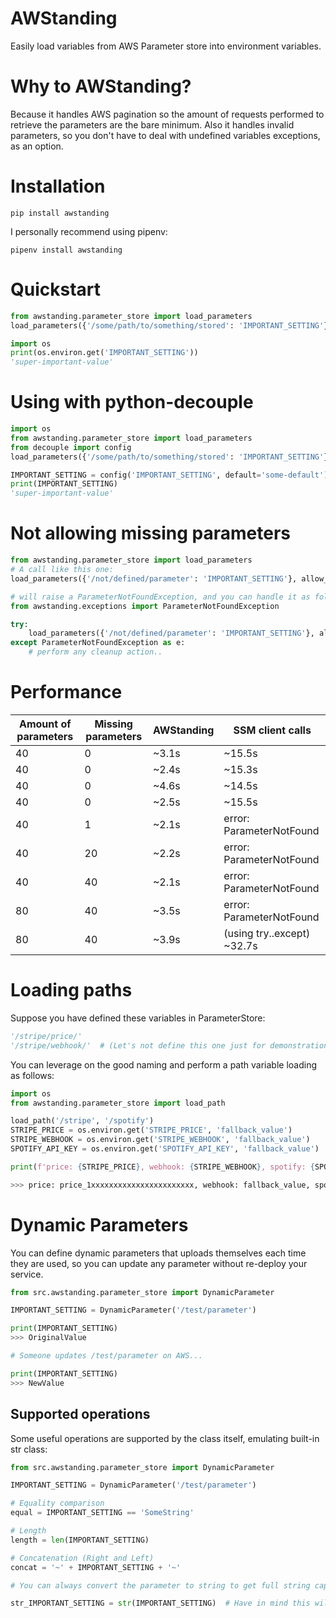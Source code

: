 # AWStanding
Easily load variables from AWS Parameter store into environment variables.

# Why to AWStanding?
Because it handles AWS pagination so the amount of requests performed to retrieve the parameters are the bare minimum.
Also it handles invalid parameters, so you don't have to deal with undefined variables exceptions, as an option. 

# Installation

```shell script
pip install awstanding
```

I personally recommend using pipenv:
```shell script
pipenv install awstanding
```

# Quickstart
```python
from awstanding.parameter_store import load_parameters
load_parameters({'/some/path/to/something/stored': 'IMPORTANT_SETTING'})

import os
print(os.environ.get('IMPORTANT_SETTING'))
'super-important-value'
```

# Using with python-decouple
```python
import os
from awstanding.parameter_store import load_parameters
from decouple import config
load_parameters({'/some/path/to/something/stored': 'IMPORTANT_SETTING'})

IMPORTANT_SETTING = config('IMPORTANT_SETTING', default='some-default')
print(IMPORTANT_SETTING)
'super-important-value'
```

# Not allowing missing parameters
```python
from awstanding.parameter_store import load_parameters
# A call like this one:
load_parameters({'/not/defined/parameter': 'IMPORTANT_SETTING'}, allow_invalid=False)

# will raise a ParameterNotFoundException, and you can handle it as follows:
from awstanding.exceptions import ParameterNotFoundException

try:
    load_parameters({'/not/defined/parameter': 'IMPORTANT_SETTING'}, allow_invalid=False)
except ParameterNotFoundException as e:
    # perform any cleanup action..
```

# Performance

| Amount of parameters | Missing parameters | AWStanding | SSM client calls |
| --- | --- | --- | ---|
| 40 | 0 | ~3.1s| ~15.5s |
| 40 | 0 | ~2.4s| ~15.3s |
| 40 | 0 | ~4.6s| ~14.5s |
| 40 | 0 | ~2.5s| ~15.5s |
| 40 | 1 | ~2.1s| error: ParameterNotFound |
| 40 | 20 | ~2.2s| error: ParameterNotFound |
| 40 | 40 | ~2.1s| error: ParameterNotFound |
| 80 | 40 | ~3.5s| error: ParameterNotFound |
| 80 | 40 | ~3.9s| (using try..except) ~32.7s |

# Loading paths
Suppose you have defined these variables in ParameterStore:
```python
'/stripe/price/'
'/stripe/webhook/'  # (Let's not define this one just for demonstration)
```
You can leverage on the good naming and perform a path variable loading as follows:

```python
import os
from awstanding.parameter_store import load_path

load_path('/stripe', '/spotify')
STRIPE_PRICE = os.environ.get('STRIPE_PRICE', 'fallback_value')
STRIPE_WEBHOOK = os.environ.get('STRIPE_WEBHOOK', 'fallback_value')
SPOTIFY_API_KEY = os.environ.get('SPOTIFY_API_KEY', 'fallback_value')

print(f'price: {STRIPE_PRICE}, webhook: {STRIPE_WEBHOOK}, spotify: {SPOTIFY_API_KEY}')

>>> price: price_1xxxxxxxxxxxxxxxxxxxxxxx, webhook: fallback_value, spotify: fallback_value
```

# Dynamic Parameters

You can define dynamic parameters that uploads themselves each time they are used, so you can update
any parameter without re-deploy your service.

```python
from src.awstanding.parameter_store import DynamicParameter

IMPORTANT_SETTING = DynamicParameter('/test/parameter')

print(IMPORTANT_SETTING)
>>> OriginalValue

# Someone updates /test/parameter on AWS...

print(IMPORTANT_SETTING)
>>> NewValue
```

## Supported operations

Some useful operations are supported by the class itself, emulating built-in str class:

```python
from src.awstanding.parameter_store import DynamicParameter

IMPORTANT_SETTING = DynamicParameter('/test/parameter')

# Equality comparison
equal = IMPORTANT_SETTING == 'SomeString'

# Length
length = len(IMPORTANT_SETTING)

# Concatenation (Right and Left)
concat = '~' + IMPORTANT_SETTING + '~'

# You can always convert the parameter to string to get full string capabilities:

str_IMPORTANT_SETTING = str(IMPORTANT_SETTING)  # Have in mind this will "freeze" the value, so don't overwrite IMPORTANT_SETTING
```
